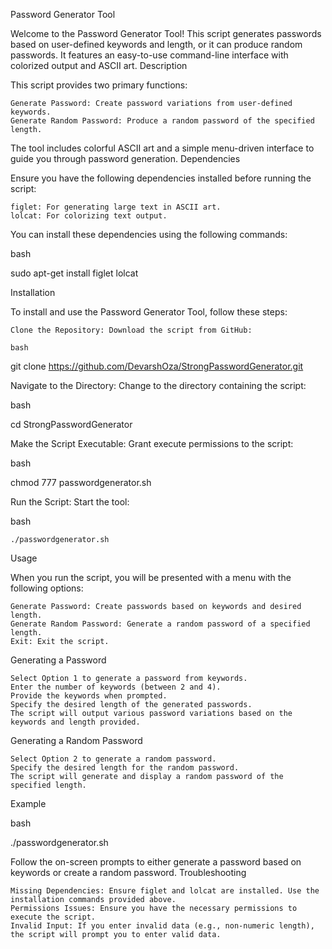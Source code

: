Password Generator Tool

Welcome to the Password Generator Tool! This script generates passwords based on user-defined keywords and length, or it can produce random passwords. It features an easy-to-use command-line interface with colorized output and ASCII art.
Description

This script provides two primary functions:

    Generate Password: Create password variations from user-defined keywords.
    Generate Random Password: Produce a random password of the specified length.

The tool includes colorful ASCII art and a simple menu-driven interface to guide you through password generation.
Dependencies

Ensure you have the following dependencies installed before running the script:

    figlet: For generating large text in ASCII art.
    lolcat: For colorizing text output.

You can install these dependencies using the following commands:

bash

sudo apt-get install figlet lolcat

Installation

To install and use the Password Generator Tool, follow these steps:

    Clone the Repository: Download the script from GitHub:

    bash

git clone https://github.com/DevarshOza/StrongPasswordGenerator.git

Navigate to the Directory: Change to the directory containing the script:

bash

cd StrongPasswordGenerator

Make the Script Executable: Grant execute permissions to the script:

bash

chmod 777 passwordgenerator.sh

Run the Script: Start the tool:

bash

    ./passwordgenerator.sh

Usage

When you run the script, you will be presented with a menu with the following options:

    Generate Password: Create passwords based on keywords and desired length.
    Generate Random Password: Generate a random password of a specified length.
    Exit: Exit the script.

Generating a Password

    Select Option 1 to generate a password from keywords.
    Enter the number of keywords (between 2 and 4).
    Provide the keywords when prompted.
    Specify the desired length of the generated passwords.
    The script will output various password variations based on the keywords and length provided.

Generating a Random Password

    Select Option 2 to generate a random password.
    Specify the desired length for the random password.
    The script will generate and display a random password of the specified length.

Example

bash

./passwordgenerator.sh

Follow the on-screen prompts to either generate a password based on keywords or create a random password.
Troubleshooting

    Missing Dependencies: Ensure figlet and lolcat are installed. Use the installation commands provided above.
    Permissions Issues: Ensure you have the necessary permissions to execute the script.
    Invalid Input: If you enter invalid data (e.g., non-numeric length), the script will prompt you to enter valid data.
